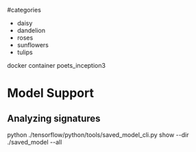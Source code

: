 #categories

* daisy
* dandelion
* roses
* sunflowers
* tulips


docker container
poets_inception3


# Model Support
## Analyzing signatures
python ./tensorflow/python/tools/saved_model_cli.py show --dir ./saved_model --all


